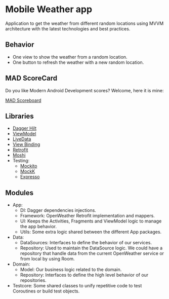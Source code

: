 # Mobile Weather app

Application to get the weather from different random locations using MVVM architecture with the latest technologies and best practices.

## Behavior
- One view to show the weather from a random location.
- One button to refresh the weather with a new random location.

## MAD ScoreCard
Do you like Modern Android Development scores? Welcome, here it is mine:

[MAD Scoreboard](https://madscorecard.withgoogle.com/scorecard/share/1841897138/)

## Libraries
- [Dagger Hilt](https://dagger.dev/hilt/)
- [ViewModel](https://developer.android.com/topic/libraries/architecture/viewmodel)
- [LiveData](https://developer.android.com/topic/libraries/architecture/livedata)
- [View Binding](https://developer.android.com/topic/libraries/view-binding)
- [Retrofit](https://square.github.io/retrofit/)
- [Moshi](https://github.com/square/moshi)
- Testing:
    - [Mockito](https://github.com/mockito/mockito)
    - [MockK](https://github.com/mockk/mockk)
    - [Expresso](https://developer.android.com/training/testing/espresso)

## Modules
- App:
    - DI: Dagger dependencies injections.
    - Framework: OpenWeather Retrofit implementation and mappers.
    - UI: Keeps the Activities, Fragments and ViewModel logic to manage the app behavior.
    - Utils: Some extra logic shared between the different App packages.
- Data:
    - DataSources: Interfaces to define the behavior of our services.
    - Repository: Used to maintain the DataSource logic. We could have a repository that handle data from the current OpenWeather service or from local by using Room.
- Domain:
    - Model: Our business logic related to the domain.
    - Repository: Interfaces to define the high level behavior of our repositories.
- Testcore:
    Some shared classes to unify repetitive code to test Coroutines or build test objects.